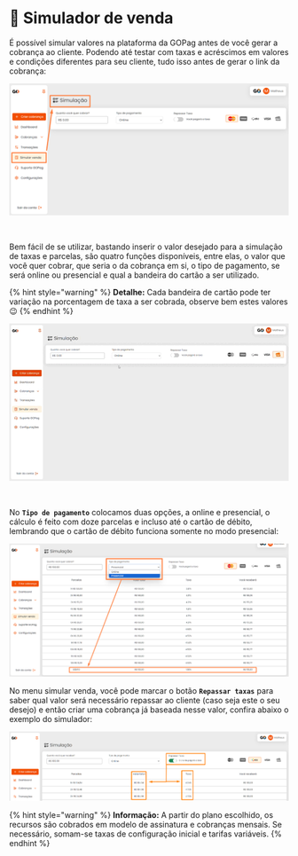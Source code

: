 # 🔢 Simulador de venda

É possível simular valores na plataforma da GOPag antes de você gerar a cobrança ao cliente. Podendo até testar com taxas e acréscimos em valores e condições diferentes para seu cliente, tudo isso antes de gerar o link da cobrança:

![](/assets/prints/simulador_menu.png)

<br>

Bem fácil de se utilizar, bastando inserir o valor desejado para a simulação de taxas e parcelas, são quatro funções disponíveis, entre elas, o valor que você quer cobrar, que seria o da cobrança em si, o tipo de pagamento, se será online ou presencial e qual a bandeira do cartão a ser utilizado.

{% hint style="warning" %}
**Detalhe:**  Cada bandeira de cartão pode ter variação na porcentagem de taxa a ser cobrada, observe bem estes valores 😉
{% endhint %}

![](/assets/prints/simulador_menu_exemplo.gif)

<br>

No **`Tipo de pagamento`** colocamos duas opções, a online e presencial, o cálculo é feito com doze parcelas e incluso até o cartão de débito, lembrando que o cartão de débito funciona somente no modo presencial:

![](/assets/prints/simulador_menu_tipo_pagamento.png)

<!-- E se você está nessa página, é porque pode ter dúvidas sobre o sistema de repasse de taxas ao cliente, então vamos te explicar para que possa utilizar da melhor maneira possível! 😁

Logo ao clicar no botão [Criar cobrança](https://docs.gopag.com.br/criar_cobranca) você inicia o preenchimento dos dados iniciais e após escolher a [Forma de pagamento](https://docs.gopag.com.br/criar_cobranca/formas_pagamento) se depara então com este card:

![](/assets/prints/taxas_card_configuracao_parcelas_e_taxas.png)

{% hint style="danger" %}
**Informação:** As taxas que são cobradas pela plataforma da GOPag, não são repassadas automaticamente para seus clientes, elas são aplicadas em todos os meios de pagamento, seja cartão de crédito, pix ou boleto. Quando se [cria uma cobrança](https://docs.gopag.com.br/criar_cobranca), é necessário você mesmo calcular e preencher o campo taxa adicional.
{% endhint %} -->

No menu simular venda, você pode marcar o botão **`Repassar taxas`** para saber qual valor será necessário repassar ao cliente (caso seja este o seu desejo) e então criar uma cobrança já baseada nesse valor, confira abaixo o exemplo do simulador:

![](/assets/prints/taxas_card_simulacao_venda.png)

{% hint style="warning" %}
**Informação:** A partir do plano escolhido, os recursos são cobrados em modelo de assinatura e cobranças mensais. Se necessário, somam-se taxas de configuração inicial e tarifas variáveis.
{% endhint %}

